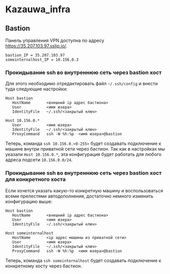 # Kazauwa_infra
## Bastion

Панель управления VPN доступна по адресу https://35.207.103.97.sslip.io/.
```
bastion_IP = 35.207.103.97
someinternalhost_IP = 10.156.0.3
```

### Прокидывание ssh во внутреннюю сеть через bastion хост

Для этого необходимо отредактировать файл `~/.ssh/config` и внести туда следующие настройки:
```
Host bastion
   HostName       <внешний ip адрес бастиона>
   User           <имя юзера>
   IdentityFile   ~/.ssh/<закрытый ключ>

Host 10.156.0.*
   User           <имя юзера>
   IdentityFile   ~/.ssh/<закрытый ключ>
   ProxyCommand   ssh -W %h:%p  <имя юзера>@bastion
```

Теперь, команда `ssh 10.156.0.<0-255>` будет создавать подключение к машине внутри приватной сети через бастион. Так как в настройках мы указали `Host 10.156.0.*`, эта конфигурация будет работать для любого адреса подсети `10.156.0.0/24`.


### Прокидывание ssh во внутреннюю сеть через bastion хост для конкретного хоста

Если хочется указать какую-то конкретную машину и воспользоваться всеми прелестями автодополнения, достаточно немного изменить конфигурацию выше:

```
Host bastion
   HostName       <внешний ip адрес бастиона>
   User           <имя юзера>
   IdentityFile   ~/.ssh/<закрытый ключ>

Host someinternalhost
   HostName       <ip адрес машины из приватной сети>
   User           <имя юзера>
   IdentityFile   ~/.ssh/<закрытый ключ>
   ProxyCommand   ssh -W %h:%p  <имя юзера>@bastion
```

Теперь, команда `ssh someinternalhost` будет создавать подключение к конкретному хосту через бастион.

